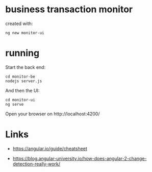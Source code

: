 # business transaction monitor

created with:

    ng new monitor-ui


# running

Start the back end:

    cd monitor-be
    nodejs server.js

And then the UI:

    cd monitor-ui
    ng serve

Open your browser on http://localhost:4200/

# Links

- https://angular.io/guide/cheatsheet

- https://blog.angular-university.io/how-does-angular-2-change-detection-really-work/
